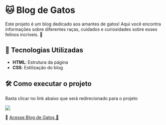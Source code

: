 <h1>🐱 Blog de Gatos</h1>

<p>Este projeto é um blog dedicado aos amantes de gatos! Aqui você encontra informações sobre diferentes raças, cuidados e curiosidades sobre esses felinos incríveis. 🐾</p>

## 🚀 Tecnologias Utilizadas  
- **HTML**: Estrutura da página  
- **CSS**: Estilização do blog

## 🛠 Como executar o projeto  

<p>Basta clicar no link abaixo que será redirecionado para o projeto</p>

<img src="https://i.imgur.com/qHwd2OB.png"/>

🔗 [Acesse Blog de Gatos 🐾](https://bloggatos.netlify.app/)
